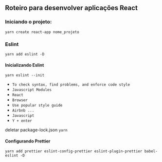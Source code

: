 ## Roteiro para desenvolver aplicações React

### Iniciando o projeto:

`yarn create react-app nome_projeto`

### Eslint

`yarn add eslint -D`

#### Inicializando Eslint

`yarn eslint --init`

- `To check syntax, find problems, and enforce code style`
- `Javascript Modules`
- `React`
- `Browser`
- `Use popular style guide`
- `Airbnb ...`
- `Javascript`
- `Y + enter`

deletar package-lock.json
`yarn`

#### Configurando Prettier

`yarn add prettier eslint-config-prettier eslint-plugin-prettier babel-eslint -D`
